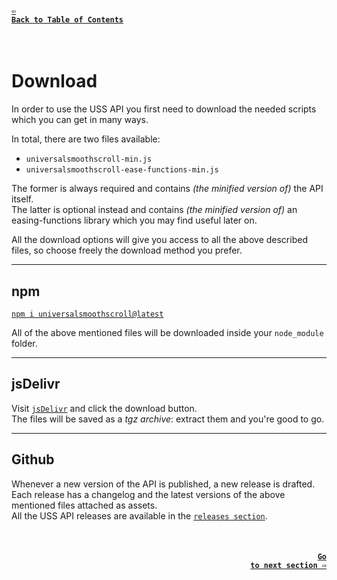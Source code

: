 #### <a href = "https://github.com/CristianDavideConte/universalSmoothScroll#table-of-contents"><code>&#8678; Back to Table of Contents</code></a>
<br/>

# Download
In order to use the USS API you first need to download the needed scripts which you can get in many ways. <br/>

In total, there are two files available:
* `universalsmoothscroll-min.js`                
* `universalsmoothscroll-ease-functions-min.js` 
  
The former is always required and contains _(the minified version of)_ the API itself. <br/> 
The latter is optional instead and contains _(the minified version of)_ an easing-functions library which you may find useful later on. <br/>

All the download options will give you access to all the above described files, so choose freely the download method you prefer.

---

## npm
[`npm i universalsmoothscroll@latest`](https://www.npmjs.com/package/universalsmoothscroll) <br/>

All of the above mentioned files will be downloaded inside your `node_module` folder.
<br/>

--- 

## jsDelivr
Visit [`jsDelivr`](https://www.jsdelivr.com/package/npm/universalsmoothscroll) and click the download button. <br/>
The files will be saved as a _tgz archive_: extract them and you're good to go. 
<br/>

---

## Github
Whenever a new version of the API is published, a new release is drafted. <br/>
Each release has a changelog and the latest versions of the above mentioned files attached as assets. <br/>
All the USS API releases are available in the [`releases section`](https://github.com/CristianDavideConte/universalSmoothScroll/releases).

<br/>

#### <p align="right"><a href = "./Installation.md"><code>Go to next section &#8680;</code></a></p>
